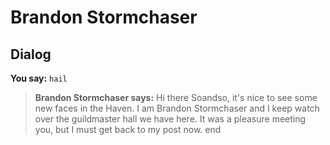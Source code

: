 # Brandon Stormchaser


## Dialog

**You say:** `hail`



>**Brandon Stormchaser says:** Hi there Soandso, it's nice to see some new faces in the Haven. I am Brandon Stormchaser and I keep watch over the guildmaster hall we have here. It was a pleasure meeting you, but I must get back to my post now.
end
